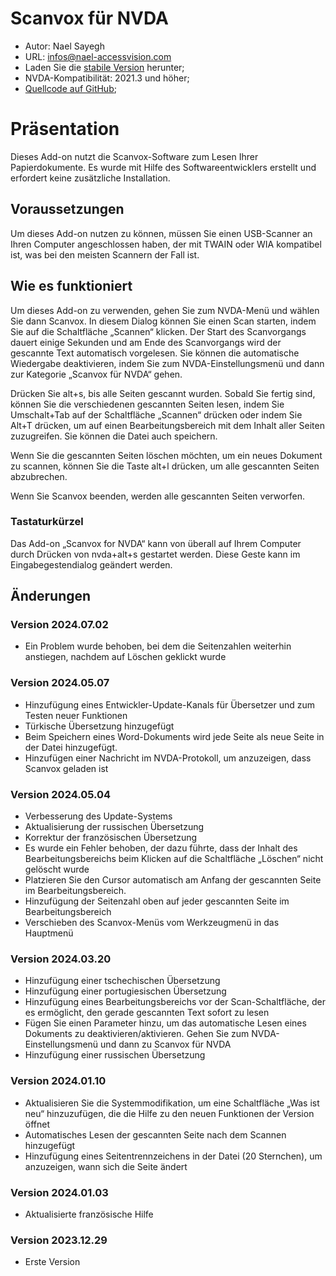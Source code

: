 # Scanvox für NVDA

* Autor: Nael Sayegh
* URL: [infos@nael-accessvision.com](mailto:infos@nael-accessvision.com)
* Laden Sie die [stabile Version][1] herunter;
* NVDA-Kompatibilität: 2021.3 und höher;
* [Quellcode auf GitHub][2];

# Präsentation

Dieses Add-on nutzt die Scanvox-Software zum Lesen Ihrer Papierdokumente. Es wurde mit Hilfe des Softwareentwicklers erstellt und erfordert keine zusätzliche Installation.

## Voraussetzungen

Um dieses Add-on nutzen zu können, müssen Sie einen USB-Scanner an Ihren Computer angeschlossen haben, der mit TWAIN oder WIA kompatibel ist, was bei den meisten Scannern der Fall ist.

## Wie es funktioniert

Um dieses Add-on zu verwenden, gehen Sie zum NVDA-Menü und wählen Sie dann Scanvox. In diesem Dialog können Sie einen Scan starten, indem Sie auf die Schaltfläche „Scannen“ klicken. Der Start des Scanvorgangs dauert einige Sekunden und am Ende des Scanvorgangs wird der gescannte Text automatisch vorgelesen. Sie können die automatische Wiedergabe deaktivieren, indem Sie zum NVDA-Einstellungsmenü und dann zur Kategorie „Scanvox für NVDA“ gehen. 

Drücken Sie alt+s, bis alle Seiten gescannt wurden. Sobald Sie fertig sind, können Sie die verschiedenen gescannten Seiten lesen, indem Sie Umschalt+Tab auf der Schaltfläche „Scannen“ drücken oder indem Sie Alt+T drücken, um auf einen Bearbeitungsbereich mit dem Inhalt aller Seiten zuzugreifen. Sie können die Datei auch speichern.
 
Wenn Sie die gescannten Seiten löschen möchten, um ein neues Dokument zu scannen, können Sie die Taste alt+l drücken, um alle gescannten Seiten abzubrechen.

Wenn Sie Scanvox beenden, werden alle gescannten Seiten verworfen.

### Tastaturkürzel

Das Add-on „Scanvox for NVDA“ kann von überall auf Ihrem Computer durch Drücken von nvda+alt+s gestartet werden. Diese Geste kann im Eingabegestendialog geändert werden.

## Änderungen

### Version 2024.07.02

  * Ein Problem wurde behoben, bei dem die Seitenzahlen weiterhin anstiegen, nachdem auf Löschen geklickt wurde

### Version 2024.05.07

  * Hinzufügung eines Entwickler-Update-Kanals für Übersetzer und zum Testen neuer Funktionen
  * Türkische Übersetzung hinzugefügt
  * Beim Speichern eines Word-Dokuments wird jede Seite als neue Seite in der Datei hinzugefügt.
  * Hinzufügen einer Nachricht im NVDA-Protokoll, um anzuzeigen, dass Scanvox geladen ist

### Version 2024.05.04

  * Verbesserung des Update-Systems
  * Aktualisierung der russischen Übersetzung
  * Korrektur der französischen Übersetzung
  * Es wurde ein Fehler behoben, der dazu führte, dass der Inhalt des Bearbeitungsbereichs beim Klicken auf die Schaltfläche „Löschen“ nicht gelöscht wurde
  * Platzieren Sie den Cursor automatisch am Anfang der gescannten Seite im Bearbeitungsbereich.
  * Hinzufügung der Seitenzahl oben auf jeder gescannten Seite im Bearbeitungsbereich
  * Verschieben des Scanvox-Menüs vom Werkzeugmenü in das Hauptmenü

### Version 2024.03.20

  * Hinzufügung einer tschechischen Übersetzung
  * Hinzufügung einer portugiesischen Übersetzung
  * Hinzufügung eines Bearbeitungsbereichs vor der Scan-Schaltfläche, der es ermöglicht, den gerade gescannten Text sofort zu lesen
  * Fügen Sie einen Parameter hinzu, um das automatische Lesen eines Dokuments zu deaktivieren/aktivieren. Gehen Sie zum NVDA-Einstellungsmenü und dann zu Scanvox für NVDA
  * Hinzufügung einer russischen Übersetzung

### Version 2024.01.10

  * Aktualisieren Sie die Systemmodifikation, um eine Schaltfläche „Was ist neu“ hinzuzufügen, die die Hilfe zu den neuen Funktionen der Version öffnet
  * Automatisches Lesen der gescannten Seite nach dem Scannen hinzugefügt
  * Hinzufügung eines Seitentrennzeichens in der Datei (20 Sternchen), um anzuzeigen, wann sich die Seite ändert

### Version 2024.01.03

  * Aktualisierte französische Hilfe

### Version 2023.12.29

  * Erste Version

[1]: https://github.com/Nael-Sayegh/scanvox-for-nvda/releases/download/2024.07.02/scanvox-2024.07.02.nvda-addon

[2]: https://github.com/Nael-Sayegh/scanvox-for-nvda